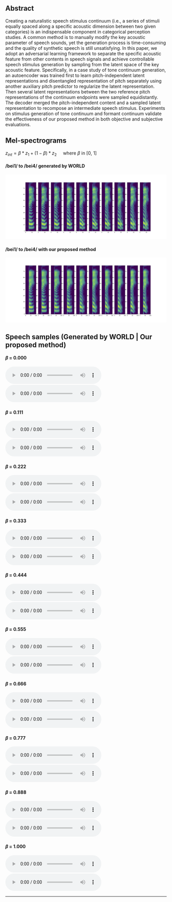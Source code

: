 ## Abstract
Creating a naturalistic speech stimulus continuum (i.e., a series of stimuli equally spaced along a specific acoustic dimension between two given categories) is an indispensable component in categorical perception studies. A common method is to manually modify the key acoustic parameter of speech sounds, yet the generation process is time-consuming and the quality of synthetic speech is still unsatisfying. In this paper, we adopt an adversarial learning framework to separate the specific acoustic feature from other contents in speech signals and achieve controllable speech stimulus generation by sampling from the latent space of the key acoustic feature. Specifically, in a case study of tone continuum generation, an autoencoder was trained first to learn pitch-independent latent representations and disentangled representation of pitch separately using another auxiliary pitch predictor to regularize the latent representation. Then several latent representations between the two reference pitch representations of the continuum endpoints were sampled equidistantly. The decoder merged the pitch-independent content and a sampled latent representation to recompose an intermediate speech stimulus. Experiments on stimulus generation of tone continuum and formant continuum validate the effectiveness of our proposed method in both objective and subjective evaluations.


## Mel-spectrograms

$z_{int} = \beta * z_{1} + (1 - \beta) * z_{2}$  &nbsp; &nbsp; where $\beta$ in [0, 1]

#### /bei1/ to /bei4/ generated by WORLD
<center class="half">
    <img src="source/image/continuum_manual.png"/>
</center>

#### /bei1/ to /bei4/ with our proposed method
<center class="half">
    <img src="source/image/continuum_patch.png"/>
</center>


## Speech samples (Generated by WORLD | Our proposed method)

#### $\beta$ = 0.000
<p>
  <audio controls="controls">
    <source type="audio/wav" src="source/audio/world1.wav"></source>
  </audio>
  <audio controls="controls">
    <source type="audio/wav" src="source/audio/train1.wav"></source>
  </audio>
</p>

#### $\beta$ = 0.111
<p>
  <audio controls="controls">
    <source type="audio/wav" src="source/audio/world2.wav"></source>
  </audio>
  <audio controls="controls">
    <source type="audio/wav" src="source/audio/train2.wav"></source>
  </audio>
</p>

#### $\beta$ = 0.222
<p>
  <audio controls="controls">
    <source type="audio/wav" src="source/audio/world3.wav"></source>
  </audio>
  <audio controls="controls">
    <source type="audio/wav" src="source/audio/train3.wav"></source>
  </audio>
</p>

#### $\beta$ = 0.333
<p>
  <audio controls="controls">
    <source type="audio/wav" src="source/audio/world4.wav"></source>
  </audio>
  <audio controls="controls">
    <source type="audio/wav" src="source/audio/train4.wav"></source>
  </audio>
</p>

#### $\beta$ = 0.444
<p>
  <audio controls="controls">
    <source type="audio/wav" src="source/audio/world5.wav"></source>
  </audio>
  <audio controls="controls">
    <source type="audio/wav" src="source/audio/train5.wav"></source>
  </audio>
</p>

#### $\beta$ = 0.555
<p>
  <audio controls="controls">
    <source type="audio/wav" src="source/audio/world6.wav"></source>
  </audio>
  <audio controls="controls">
    <source type="audio/wav" src="source/audio/train6.wav"></source>
  </audio>
</p>

#### $\beta$ = 0.666
<p>
  <audio controls="controls">
    <source type="audio/wav" src="source/audio/world7.wav"></source>
  </audio>
  <audio controls="controls">
    <source type="audio/wav" src="source/audio/train7.wav"></source>
  </audio>
</p>

#### $\beta$ = 0.777
<p>
  <audio controls="controls">
    <source type="audio/wav" src="source/audio/world8.wav"></source>
  </audio>
  <audio controls="controls">
    <source type="audio/wav" src="source/audio/train8.wav"></source>
  </audio>
</p>

#### $\beta$ = 0.888
<p>
  <audio controls="controls">
    <source type="audio/wav" src="source/audio/world9.wav"></source>
  </audio>
  <audio controls="controls">
    <source type="audio/wav" src="source/audio/train9.wav"></source>
  </audio>
</p>

#### $\beta$ = 1.000
<p>
  <audio controls="controls">
    <source type="audio/wav" src="source/audio/world10.wav"></source>
  </audio>
  <audio controls="controls">
    <source type="audio/wav" src="source/audio/train10.wav"></source>
  </audio>
</p>

---
